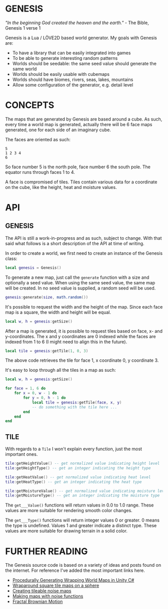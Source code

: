 # GENESIS

*"In the beginning God created the heaven and the earth."*
	- The Bible, Genesis 1 verse 1

Genesis is a Lua / LÖVE2D based world generator. My goals with Genesis are:

* To have a library that can be easily integrated into games
* To be able to generate interesting random patterns
* Worlds should be seedable: the same seed value should generate the same world
* Worlds should be easily usable with cubemaps
* Worlds should have biomes, rivers, seas, lakes, mountains
* Allow some configuration of the generator, e.g. detail level

# CONCEPTS

The maps that are generated by Genesis are based around a cube. As such, every
time a world map is generated, actually there will be 6 face maps generated, one 
for each side of an imaginary cube.

The faces are oriented as such:

	5
	1 2 3 4
	6

So face number 5 is the north pole, face number 6 the south pole. The equator 
runs through faces 1 to 4. 

A face is compromised of tiles. Tiles contain various data for a coordinate on 
the cube, like the height, heat and moisture values.

# API

## GENESIS

The API is still a work-in-progress and as such, subject to change. With that 
said what follows is a short description of the API at time of writing.

In order to create a world, we first need to create an instance of the Genesis 
class:

```lua
local genesis = Genesis()
```

To generate a new map, just call the `generate` function with a size and 
optionally a seed value. When using the same seed value, the same map will be 
created. In no seed value is supplied, a random seed will be used.

```lua
genesis:generate(size, math.random())
```

It's possible to request the width and the height of the map. Since each face 
map is a square, the width and height will be equal. 

```lua
local w, h = genesis:getSize()
```

After a map is generated, it is possible to request tiles based on face, x- and 
y-coordinates. The x and y coordinates are 0 indexed while the faces are indexed
from 1 to 6 (I might need to align this in the future).

```lua
local tile = genesis:getTile(1, 0, 3) 
```

The above code retrieves the tile for face 1, x coordinate 0, y coordinate 3.

It's easy to loop through all the tiles in a map as such:

```lua
local w, h = genesis:getSize()

for face = 1, 6 do
	for x = 0, w - 1 do
		for y = 0, h - 1 do
			local tile = genesis:getTile(face, x, y)
			-- do something with the tile here ...
		end
	end
end
```

## TILE

With regards to a `Tile` I won't explain every function, just the most important 
ones.

```lua
tile:getHeightValue() -- get normalized value indicating height level
tile:getHeightType() -- get an integer indicating the height type

tile:getHeatValue() -- get normalized value indicating heat level
tile:getHeatType() -- get an integer indicating the heat type

tile:getMoistureValue() -- get normalized value indicating moisture level
tile:getMoistureType() -- get an integer indicating the moisture type
```

The `get___Value()` functions will return values in 0.0 to 1.0 range. These 
values are more suitable for rendering smooth color changes. 

The `get___Type()` functions will return integer values 0 or greater. 0 means 
the type is undefined. Values 1 and greater indicate a distinct type. These 
values are more suitable for drawing terrain in a solid color.
	
# FURTHER READING

The Genesis source code is based on a variety of ideas and posts found on the 
internet. For reference I've added the most important links here.

* [Procedurally Generating Wrapping World Maps in Unity C#][0]
* [Wraparound square tile maps on a sphere][1]
* [Creating tileable noise maps][2]
* [Making maps with noise functions][3]
* [Fractal Brownian Motion][4]

[0]: http://www.jgallant.com/procedurally-generating-wrapping-world-maps-in-unity-csharp-part-1
[1]: https://www.redblobgames.com/x/1938-square-tiling-of-sphere/
[2]: https://ronvalstar.nl/creating-tileable-noise-maps
[3]: https://www.redblobgames.com/maps/terrain-from-noise/
[4]: https://thebookofshaders.com/13/
